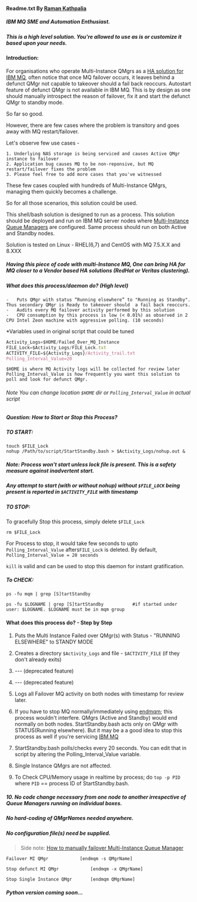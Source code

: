 #### Readme.txt By [Raman Kathpalia](https://www.linkedin.com/in/ramankathpalia10)
##### IBM MQ SME and Automation Enthusiast.
##### This is a high level solution. You're allowed to use as is or customize it based upon your needs.

#### Introduction: 
For organisations who operate Multi-Instance QMgrs as a [HA solution for IBM MQ](https://www.ibm.com/support/knowledgecenter/SSFKSJ_7.5.0/com.ibm.mq.con.doc/q017830_.htm), often notice that once MQ failover occurs, it leaves behind a defunct QMgr not capable to takeover should a fail back reoccurs. Autostart feature of defunct QMgr is not available in IBM MQ. This is by design as one should manually introspect the reason of failover, fix it and start the defunct QMgr to standby mode. 

So far so good. 

However, there are few cases where the problem is transitory and goes away with MQ restart/failover.

Let's observe few use cases - 

	1. Underlying NAS storage is being serviced and causes Active QMgr instance to failover
	2. Application bug causes MQ to be non-reponsive, but MQ restart/failover fixes the problem
	3. Please feel free to add more cases that you've witnessed

These few cases coupled with hundreds of Multi-Instance QMgrs, managing them quickly becomes a challenge.

So for all those scenarios, this solution could be used. 

This shell/bash solution is designed to run as a process. This solution should be deployed and run on IBM MQ server nodes where [Multi-Instance Queue Managers](https://www.ibm.com/support/knowledgecenter/en/SSFKSJ_8.0.0/com.ibm.mq.con.doc/q018140_.htm) are configured. 
Same process should run on both Active and Standby nodes.

Solution is tested on Linux - RHEL(6,7) and CentOS with MQ 7.5.X.X and 8.XXX

##### Having this piece of code with multi-Instance MQ, One can bring HA for MQ closer to a Vendor based HA solutions (RedHat or Veritas clustering).

##### What does this process/daemon do? (High level) 

	-	Puts QMgr with status “Running elsewhere” to "Running as Standby". Thus secondary QMgr is Ready to takeover should  a fail back reoccurs. 
	-	Audits every MQ failover activity performed by this solution
	-	CPU consumption by this process is low (< 0.01%) as observed in 2 CPU Intel Zeon machine with aggressive polling. (10 seconds)


*Variables used in original script that could be tuned

```javascript
Activity_Logs=$HOME/Failed_Over_MQ_Instance
FILE_Lock=$Activity_Logs/FILE_Lock.txt
ACTIVITY_FILE=${Activity_Logs}/Activity_trail.txt
Polling_Interval_Value=20
```

	$HOME is where MQ Activity logs will be collected for review later
	Polling_Interval_Value is how frequently you want this solution to poll and look for defunct QMgr.
###### 	Note You can change location `$HOME` dir  or `Polling_Interval_Value` in actual script

##### Question: How to Start or Stop this Process?

##### TO START:

	touch $FILE_Lock
  	nohup /Path/to/script/StartStandby.bash > $Activity_Logs/nohup.out &
	
#####     Note: Process won't start unless lock file is present. This is a safety measure against inadvertent start.
#####     Any attempt to start (with or without nohup) without `$FILE_LOCK` being present is reported in `$ACTIVITY_FILE` with timestamp
	
##### TO STOP:

 To gracefully Stop this process, simply delete `$FILE_Lock`

   	rm $FILE_Lock

 For Process to stop, it would take few seconds to upto `Polling_Interval_Value` after`$FILE_Lock` is deleted.
 By  default, `Polling_Interval_Value = 20 seconds`

 `kill` is valid and can be used to stop this daemon for instant gratification. 
 
##### To CHECK:

   	ps -fu mqm | grep [S]tartStandby
	
   	ps -fu $LOGNAME | grep [S]tartStandby       	#if started under user: $LOGNAME. $LOGNAME must be in mqm group
	



#### What does this process do? - Step by Step


1.	Puts the Multi Instance Failed over QMgr(s) with Status - "RUNNING ELSEWHERE" to STANDY MODE

2.	Creates a directory `$Activity_Logs` and file - `$ACTIVITY_FILE` (if they don't already exits)

3. 	--- (deprecated feature)

4. 	--- (deprecated feature)

5.	Logs all Failover MQ activity on both nodes with timestamp for review later.
	
6. 	If you have to stop MQ normally/immediately using [endmqm](https://www.ibm.com/support/knowledgecenter/en/SSFKSJ_9.0.0/com.ibm.mq.ref.adm.doc/q083320_.htm); this process wouldn't interfere. QMgrs (Active and Standby) would end normally on both nodes. StartStandby.bash acts only on QMgr with STATUS(Running elsewhere). But it may be a a good idea to stop this process as well if you're servicing [IBM MQ](http://www-03.ibm.com/software/products/en/ibm-mq) 

7. StartStandby.bash polls/checks every 20 seconds. You can edit that in script by altering the Polling_Interval_Value 	      variable.

8. Single Instance QMgrs are not affected. 

9. To Check CPU/Memory usage in realtime by process; do `top -p PID` where `PID` == process ID of StartStandby.bash. 
	
##### 10. No code change necessary from one node to another irrespective of Queue Managers running on individual boxes. 
#####     No hard-coding of QMgrNames needed anywhere.
#####     No configuration file(s) need be supplied.



> Side note:  [How to manually failover Multi-Instance Queue Manager](https://www.ibm.com/support/knowledgecenter/en/SSFKSJ_7.5.0/com.ibm.mq.con.doc/q018330_.htm)

	Failover MI QMgr			[endmqm -s QMgrName]

	Stop defunct MI QMgr     		[endmqm -x QMgrName]

	Stop Single Instance QMgr		[endmqm QMgrName]
	
##### *Python version coming soon...*
